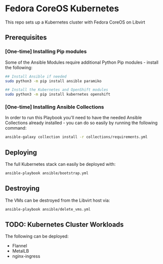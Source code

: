 # Fedora CoreOS Kubernetes

This repo sets up a Kubernetes cluster with Fedora CoreOS on Libvirt

## Prerequisites

### [One-time] Installing Pip modules

Some of the Ansible Modules require additional Python Pip modules - install the following:

```bash
## Install Ansible if needed
sudo python3 -m pip install ansible paramiko

## Install the Kubernetes and OpenShift modules
sudo python3 -m pip install kubernetes openshift
```

### [One-time] Installing Ansible Collections

In order to run this Playbook you'll need to have the needed Ansible Collections already installed - you can do so easily by running the following command:

```bash
ansible-galaxy collection install -r collections/requirements.yml
```

## Deploying

The full Kubernetes stack can easily be deployed with:

```bash
ansible-playbook ansible/bootstrap.yml
```

## Destroying

The VMs can be destroyed from the Libvirt host via:

```bash
ansible-playbook ansible/delete_vms.yml
```

## TODO: Kubernetes Cluster Workloads

The following can be deployed:

- Flannel
- MetalLB
- nginx-ingress